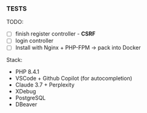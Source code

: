 ### TESTS

TODO:
- [ ] finish register controller - **CSRF**
- [ ] login controller
- [ ] Install with Nginx + PHP-FPM -> pack into Docker

Stack:
- PHP 8.4.1
- VSCode + Github Copilot (for autocompletion)
- Claude 3.7 + Perplexity
- XDebug
- PostgreSQL
- DBeaver
